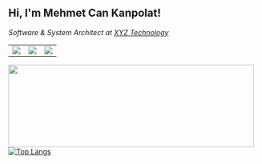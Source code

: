 <h2> Hi, I'm Mehmet Can Kanpolat!</h2>
	
<p><em>Software & System Architect at <a href="https://xyzteknoloji.com">XYZ Technology</a>
</em></p>

 |   |   |   |
| ----------- | ------------ | ------------ |
|     <img src="http://views.whatilearened.today/views/github/mckanpolat/views.svg"/>  |   <a href="https://github.com/mckanpolat/"><img src="https://img.shields.io/github/followers/mckanpolat?color=%234CC61E&label=GitHub%20Followers%20%3A"/></a> | <a href="https://github.com/mckanpolat?tab=repositories"><img src="https://badges.frapsoft.com/os/v2/open-source.svg?v=103"/></a>  |


<p>
<img align="left" width="490" height="165" src="https://github-readme-stats.vercel.app/api?username=mckanpolat&theme=chartreuse-dark&show_icons=true&hide_border=false&line_height=20&show_owner=true&include_all_commits=true&count_private=true"/>
</p>


[![Top Langs](https://github-readme-stats.vercel.app/api/top-langs/?username=mckanpolat&layout=compact)](https://github.com/mckanpolat/github-readme-stats)
